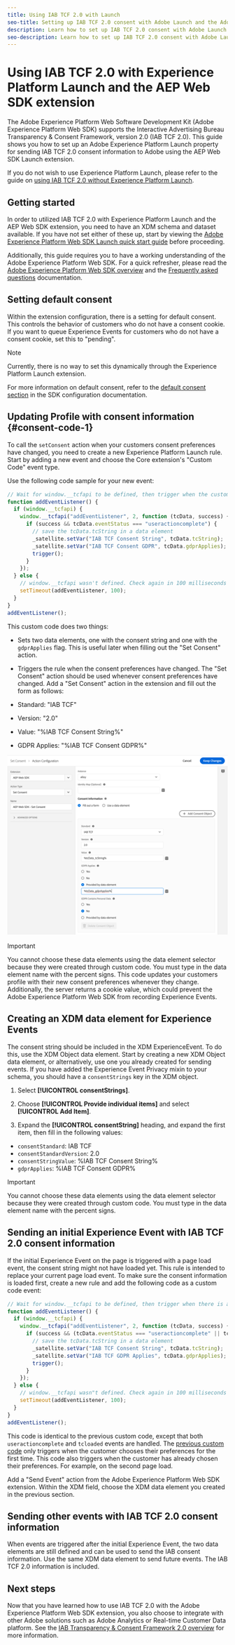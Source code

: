 ```yaml
---
title: Using IAB TCF 2.0 with Launch
seo-title: Setting up IAB TCF 2.0 consent with Adobe Launch and the Adobe Experience Platform Web SDK
description: Learn how to set up IAB TCF 2.0 consent with Adobe Launch and Adobe Experience Platform Web SDK
seo-description: Learn how to set up IAB TCF 2.0 consent with Adobe Launch and Adobe Experience Platform Web SDK
---
```


# Using IAB TCF 2.0 with Experience Platform Launch and the AEP Web SDK extension

The Adobe Experience Platform Web Software Development Kit (Adobe Experience Platform Web SDK) supports the Interactive Advertising Bureau Transparency & Consent Framework, version 2.0 (IAB TCF 2.0). This guide shows you how to set up an Adobe Experience Platform Launch property for sending IAB TCF 2.0 consent information to Adobe using the AEP Web SDK Launch extension.

If you do not wish to use Experience Platform Launch, please refer to the guide on [using IAB TCF 2.0 without Experience Platform Launch](./without-launch.md).

## Getting started

In order to utilized IAB TCF 2.0 with Experience Platform Launch and the AEP Web SDK extension, you need to have an XDM schema and dataset available. If you have not set either of these up, start by viewing the [Adobe Experience Platform Web SDK Launch quick start guide](../../getting-started/quick-start-with-launch.md) before proceeding.

Additionally, this guide requires you to have a working understanding of the Adobe Experience Platform Web SDK. For a quick refresher, please read the [Adobe Experience Platform Web SDK overview](../../home.md) and the [Frequently asked questions](../../getting-started/web-sdk-faq.md) documentation.

## Setting default consent

Within the extension configuration, there is a setting for default consent. This controls the behavior of customers who do not have a consent cookie. If you want to queue Experience Events for customers who do not have a consent cookie, set this to "pending".

>[!NOTE]
>
>Currently, there is no way to set this dynamically through the Experience Platform Launch extension.

For more information on default consent, refer to the [default consent section](../../fundamentals/configuring-the-sdk.md#default-consent) in the SDK configuration documentation.

## Updating Profile with consent information {#consent-code-1}

To call the `setConsent` action when your customers consent preferences have changed, you need to create a new Experience Platform Launch rule. Start by adding a new event and choose the Core extension's "Custom Code" event type.

Use the following code sample for your new event:

```javascript
// Wait for window.__tcfapi to be defined, then trigger when the customer has completed their consent and preferences.
function addEventListener() {
  if (window.__tcfapi) {
    window.__tcfapi("addEventListener", 2, function (tcData, success) {
      if (success && tcData.eventStatus === "useractioncomplete") {
        // save the tcData.tcString in a data element
        _satellite.setVar("IAB TCF Consent String", tcData.tcString);
        _satellite.setVar("IAB TCF Consent GDPR", tcData.gdprApplies);
        trigger();
      }
    });
  } else {
    // window.__tcfapi wasn't defined. Check again in 100 milliseconds
    setTimeout(addEventListener, 100);
  }
}
addEventListener();
```

This custom code does two things:

* Sets two data elements, one with the consent string and one with the `gdprApplies` flag. This is useful later when filling out the "Set Consent" action. 

* Triggers the rule when the consent preferences have changed. The "Set Consent" action should be used whenever consent preferences have changed. Add a "Set Consent" action in the extension and fill out the form as follows:

* Standard: "IAB TCF"
* Version: "2.0"
* Value: "%IAB TCF Consent String%"
* GDPR Applies: "%IAB TCF Consent GDPR%"

![IAB Set Consent Action](../../../assets/iab_set_consent_action.png)

>[!IMPORTANT]
>
>You cannot choose these data elements using the data element selector because they were created through custom code. You must type in the data element name with the percent signs. This code updates your customers profile with their new consent preferences whenever they change. Additionally, the server returns a cookie value, which could prevent the Adobe Experience Platform Web SDK from recording Experience Events.

## Creating an XDM data element for Experience Events

The consent string should be included in the XDM ExperienceEvent. To do this, use the XDM Object data element. Start by creating a new XDM Object data element, or alternatively, use one you already created for sending events. If you have added the Experience Event Privacy mixin to your schema, you should have a `consentStrings` key in the XDM object. 

1. Select **[!UICONTROL consentStrings]**.

1. Choose **[!UICONTROL Provide individual items]** and select **[!UICONTROL Add Item]**. 

1. Expand the **[!UICONTROL consentString]** heading, and expand the first item, then fill in the following values:

* `consentStandard`: IAB TCF
* `consentStandardVersion`: 2.0
* `consentStringValue`: %IAB TCF Consent String%
* `gdprApplies`: %IAB TCF Consent GDPR%

>[!IMPORTANT]
>
>You cannot choose these data elements using the data element selector because they were created through custom code. You must type in the data element name with the percent signs.

## Sending an initial Experience Event with IAB TCF 2.0 consent information

If the initial Experience Event on the page is triggered with a page load event, the consent string might not have loaded yet. This rule is intended to replace your current page load event. To make sure the consent information is loaded first, create a new rule and add the following code as a custom code event:

```javascript
// Wait for window.__tcfapi to be defined, then trigger when there is a consent string
function addEventListener() {
  if (window.__tcfapi) {
    window.__tcfapi("addEventListener", 2, function (tcData, success) {
      if (success && (tcData.eventStatus === "useractioncomplete" || tcData.eventStatus === "tcloaded")) {
        // save the tcData.tcString in a data element
        _satellite.setVar("IAB TCF Consent String", tcData.tcString);
        _satellite.setVar("IAB TCF GDPR Applies", tcData.gdprApplies);
        trigger();
      }
    });
  } else {
    // window.__tcfapi wasn"t defined. Check again in 100 milliseconds
    setTimeout(addEventListener, 100);
  }
}
addEventListener();
```

This code is identical to the previous custom code, except that both `useractioncomplete` and `tcloaded` events are handled. The [previous custom code](#consent-code-1) only triggers when the customer chooses their preferences for the first time. This code also triggers when the customer has already chosen their preferences. For example, on the second page load.

Add a "Send Event" action from the Adobe Experience Platform Web SDK extension. Within the XDM field, choose the XDM data element you created in the previous section.

## Sending other events with IAB TCF 2.0 consent information

When events are triggered after the initial Experience Event, the two data elements are still defined and can be used to send the IAB consent information. Use the same XDM data element to send future events. The IAB TCF 2.0 information is included.

## Next steps

Now that you have learned how to use IAB TCF 2.0 with the Adobe Experience Platform Web SDK extension, you also choose to integrate with other Adobe solutions such as Adobe Analytics or Real-time Customer Data platform. See the [IAB Transparency & Consent Framework 2.0 overview](./overview.md) for more information.